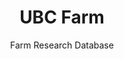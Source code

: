 ---
title: UBC Farm
subtitle: Farm Research Database
path: ubc-farm
bkgimage: /images/ubc-farm/background.jpg
code: https://github.com/NotWoods/ubc-farm
color: "#3ba648"
summary: >
  My current project: a program designed to be used by the farmers and
  researchers at the Centre for Sustainable Food Systems at UBC Farm. The
  software allows researchers to analyze data inputted by users at the farm,
  while using algorithms to reduce repetition of data for the farmers.
---